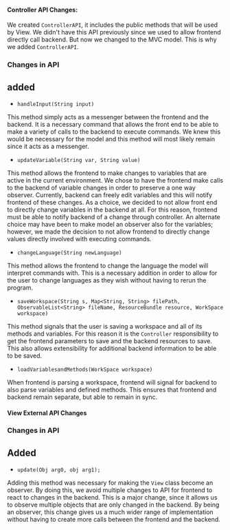 #### Controller API Changes:

We created `ControllerAPI`, it includes the public methods that will be used by View. We didn't have this API previously since we used to allow frontend directly call backend. But now we changed to the MVC model. This is why we added `ControllerAPI`.

### Changes in API

## added

* `handleInput(String input)`

This method simply acts as a messenger between the frontend and the backend. It is a necessary command that allows the front end to be able to make a variety of calls to the backend to execute commands. We knew this would be necessary for the model and this method will most likely remain since it acts as a messenger.

* `updateVariable(String var, String value)`

This method allows the frontend to make changes to variables that are active in the current environment. We chose to have the frontend make calls to the backend of variable changes in order to preserve a one way observer. Currently, backend can freely edit variables and this will notify frontend of these changes. As a choice, we decided to not allow front end to directly change variables in the backend at all. For this reason, frontend must be able to notify backend of a change through controller. An alternate choice may have been to make model an observer also for the variables; however, we made the decision to not allow frontend to directly change values directly involved with executing commands.

* `changeLanguage(String newLanguage)`

This method allows the frontend to change the language the model will interpret commands with. This is a necessary addition in order to allow for the user to change languages as they wish without having to rerun the program.

* `saveWorkspace(String s, Map<String, String> filePath, ObservableList<String> fileName, ResourceBundle resource, WorkSpace workspace)`

This method signals that the user is saving a workspace and all of its methods and variables. For this reason it is the `Controller` responsibility to get the frontend parameters to save and the backend resources to save. This also allows extensibility for additional backend information to be able to be saved.

* `loadVariablesandMethods(WorkSpace workspace)`

When frontend is parsing a workspace, frontend will signal for backend to also parse variables and defined methods. This ensures that frontend and backend remain separate, but able to remain in sync.

#### View External API Changes

### Changes in API

## Added

* `update(Obj arg0, obj arg1);`

Adding this method was necessary for making the `View` class become an observer. By doing this, we avoid multiple changes to API for frontend to react to changes in the backend. This is a major change, since it allows us to observe multiple objects that are only changed in the backend. By being an observer, this change gives us a much wider range of implementation without having to create more calls between the frontend and the backend.
